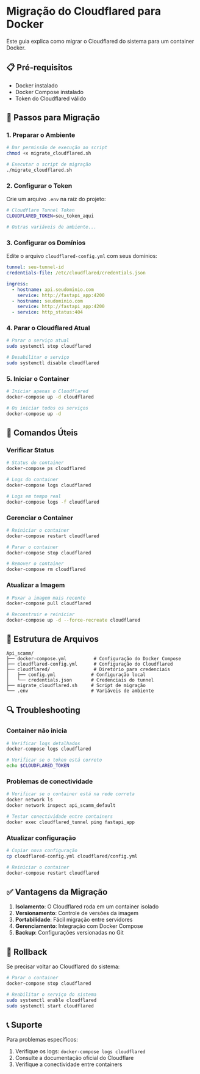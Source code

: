 # Migração do Cloudflared para Docker

Este guia explica como migrar o Cloudflared do sistema para um container Docker.

## 📋 Pré-requisitos

- Docker instalado
- Docker Compose instalado
- Token do Cloudflared válido

## 🚀 Passos para Migração

### 1. Preparar o Ambiente

```bash
# Dar permissão de execução ao script
chmod +x migrate_cloudflared.sh

# Executar o script de migração
./migrate_cloudflared.sh
```

### 2. Configurar o Token

Crie um arquivo `.env` na raiz do projeto:

```bash
# Cloudflare Tunnel Token
CLOUDFLARED_TOKEN=seu_token_aqui

# Outras variáveis de ambiente...
```

### 3. Configurar os Domínios

Edite o arquivo `cloudflared-config.yml` com seus domínios:

```yaml
tunnel: seu-tunnel-id
credentials-file: /etc/cloudflared/credentials.json

ingress:
  - hostname: api.seudominio.com
    service: http://fastapi_app:4200
  - hostname: seudominio.com
    service: http://fastapi_app:4200
  - service: http_status:404
```

### 4. Parar o Cloudflared Atual

```bash
# Parar o serviço atual
sudo systemctl stop cloudflared

# Desabilitar o serviço
sudo systemctl disable cloudflared
```

### 5. Iniciar o Container

```bash
# Iniciar apenas o Cloudflared
docker-compose up -d cloudflared

# Ou iniciar todos os serviços
docker-compose up -d
```

## 🔧 Comandos Úteis

### Verificar Status
```bash
# Status do container
docker-compose ps cloudflared

# Logs do container
docker-compose logs cloudflared

# Logs em tempo real
docker-compose logs -f cloudflared
```

### Gerenciar o Container
```bash
# Reiniciar o container
docker-compose restart cloudflared

# Parar o container
docker-compose stop cloudflared

# Remover o container
docker-compose rm cloudflared
```

### Atualizar a Imagem
```bash
# Puxar a imagem mais recente
docker-compose pull cloudflared

# Reconstruir e reiniciar
docker-compose up -d --force-recreate cloudflared
```

## 📁 Estrutura de Arquivos

```
Api_scamm/
├── docker-compose.yml          # Configuração do Docker Compose
├── cloudflared-config.yml      # Configuração do Cloudflared
├── cloudflared/                # Diretório para credenciais
│   ├── config.yml             # Configuração local
│   └── credentials.json       # Credenciais do tunnel
├── migrate_cloudflared.sh     # Script de migração
└── .env                       # Variáveis de ambiente
```

## 🔍 Troubleshooting

### Container não inicia
```bash
# Verificar logs detalhados
docker-compose logs cloudflared

# Verificar se o token está correto
echo $CLOUDFLARED_TOKEN
```

### Problemas de conectividade
```bash
# Verificar se o container está na rede correta
docker network ls
docker network inspect api_scamm_default

# Testar conectividade entre containers
docker exec cloudflared_tunnel ping fastapi_app
```

### Atualizar configuração
```bash
# Copiar nova configuração
cp cloudflared-config.yml cloudflared/config.yml

# Reiniciar o container
docker-compose restart cloudflared
```

## ✅ Vantagens da Migração

1. **Isolamento**: O Cloudflared roda em um container isolado
2. **Versionamento**: Controle de versões da imagem
3. **Portabilidade**: Fácil migração entre servidores
4. **Gerenciamento**: Integração com Docker Compose
5. **Backup**: Configurações versionadas no Git

## 🔄 Rollback

Se precisar voltar ao Cloudflared do sistema:

```bash
# Parar o container
docker-compose stop cloudflared

# Reabilitar o serviço do sistema
sudo systemctl enable cloudflared
sudo systemctl start cloudflared
```

## 📞 Suporte

Para problemas específicos:
1. Verifique os logs: `docker-compose logs cloudflared`
2. Consulte a documentação oficial do Cloudflare
3. Verifique a conectividade entre containers 